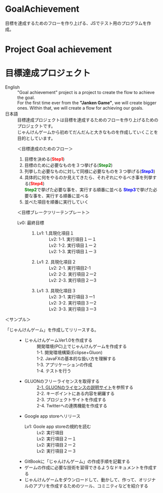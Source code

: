 # GoalAchievement
目標を達成するためのフローを作り上げる、JSでテスト用のプログラムを作成。
<h1>Project Goal achievement</h1>
<h1>目標達成プロジェクト</h1>
<dl>
<dt>English</dt>
<dd>
"Goal achievement" project  is a project to create the flow to achieve the goal.<br>
For the first time ever from the <b>"Janken Game"</b>, we will create bigger ones.
Within that, we will create a flow for achieving our goals.
</dd>
<dt>日本語</dt>
<dd>
目標達成プロジェクトは目標を達成するためのフローを作り上げるためのプロジェクトです。<br>
じゃんけんゲームから初めてだんだんと大きなものを作成していくことを目的としています。<br>

＜目標達成のためのフロー＞
<ol>
<li>目標を決める(<font color="Red"><b>Step1</b></font>)</li>
<li>目標のために必要なものを３つ挙げる(<font color="Green"><b>Step2</b></font>)</li>
<li>列挙した必要なものに対して同様に必要なものを３つ挙げる(<font color="Blue"><b>Step3</b></font>)</li>
<li>具体的に何をやるのか見えてきたら、それぞれにやるべき事を列挙する(<font color="red"><b>Step4</b></font>)</li>
<lil><font color="Green"><b>Step2</b></font>で挙げた必要な事を、実行する順番に並べる</li>
<lil><font color="Blue"><b>Step3</b></font>で挙げた必要な事を、実行する順番に並べる</li>
<li>並べた項目を順番に実行していく</li>
</ol>

＜目標ブレークツリーテンプレート＞
<dl><dt>Lv0: 最終目標</dt>
<dd><ol>
<li>
<dl><dt>Lv1: 1.具現化項目１</dt>
<dd> Lv2: 1-1. 実行項目１ー１</dd>
<dd> Lv2: 1-2. 実行項目１ー２</dd>
<dd> Lv2: 1-3. 実行項目１ー３</dd>
</dl>
</li>
<li>
<dl><dt>Lv1: 2. 具現化項目２</dt>
<dd>Lv2: 2-1. 実行項目2-1</dd>
<dd> Lv2: 2-2. 実行項目２ー2</dd>
<dd> Lv2: 2-3. 実行項目２ー3</dd>
</li>
<li>
<dl><dt>Lv1: 3. 具現化項目３</dt>
<dd>Lv2: 3-1. 実行項目３ー1</dd>
<dd>Lv2: 3-2. 実行項目３ー2</dd>
<dd>Lv2: 3-3. 実行項目３ー3</dd>
</li>
</ol></dd>
</dd>
</dl>

＜サンプル＞
<dl><dt>「じゃんけんゲーム」を作成してリリースする。</dt>
<dd><ul>
<li>
<dl><dt>じゃんけんゲームVer1.0を作成する</dt>
<dd> 開発環境(PC)上でじゃんけんゲームを作成する</dd>
<dd>1-1. 開発環境構築(Eclipse+Gluon)</dd>
<dd>1-2. JavaFXの基本的な扱い方を理解する</dd>
<dd>1-3. アプリケーションの作成</dd>
<dd>1-4. テストを行う</dd>
</dl>
</li>
<li>
<dl><dt>GLUONのフリーライセンスを取得する</dt>
<dd><a href="https://gluonhq.com/programs/free-gluon-licenses/open-source-license-request/">2-1. GLUONのライセンスの説明サイト</a>を参照する</dd>
<dd>2-2. キーポイントにある内容を網羅する</dd>
<dd>2-3. プロジェクトサイトを作成する</dd>
<dd>2-4. Twitterへの連携機能を作成する</dd>
</li>
<li>Google app storeへリリース
<dl><dt>Lv1: Goole app storeの規約を読む</dt>
<dd>Lv2: 実行項目</dd>
<dd> Lv2: 実行項目２ー１</dd>
<dd> Lv2: 実行項目２ー２</dd>
<dd> Lv2: 実行項目２ー３</dd>

</li>
<li>GitBookに「じゃんけんゲーム」の作成手順を記載する</li>
<li>ゲームの作成に必要な技術を習得できるようなドキュメントを作成する</li>
<li>じゃんけんゲームをダウンロードして、動かして、作って、オリジナルのアプリを作成するためのツール、コミニティなどを紹介する</li>
</ul></dd>
</dd>
</dl>

